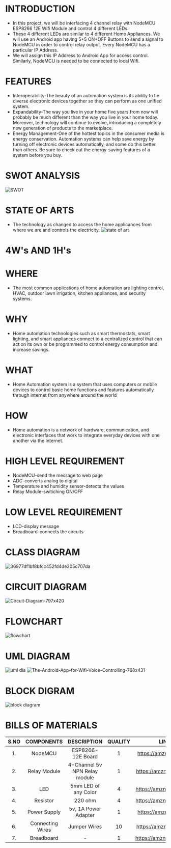 # **INTRODUCTION**
* In this project, we will be interfacing 4 channel relay with NodeMCU ESP8266 12E Wifi Module and control 4 different LEDs. 
* These 4 different LEDs are similar to 4 different Home Appliances. We will use an Android app having 5+5 ON+OFF Buttons to send a signal to NodeMCU in order to control relay output. Every NodeMCU has a particular IP Address. 
* We will assign this IP Address to Android App for access control. Similarly, NodeMCU is needed to be connected to local Wifi.

# **FEATURES**
* Interoperability-The beauty of an automation system is its ability to tie diverse electronic devices together so they can perform as one unified system. 
* Expandability-The way you live in your home five years from now will probably be much different than the way you live in your home today. Moreover, technology will continue to evolve, introducing a completely new generation of products to the marketplace.
* Energy Management-One of the hottest topics in the consumer media is energy conservation. Automation systems can help save energy by turning off electronic devices automatically, and some do this better than others. Be sure to check out the energy-saving features of a system before you buy. 

# **SWOT ANALYSIS**
![SWOT](https://user-images.githubusercontent.com/94214304/143998536-cad55d91-51e1-4046-beb1-a368ba0c103f.png)

# **STATE OF ARTS**
* The technology as changed to access the home applicances from where we are and controls the electricity.
![state of art](https://user-images.githubusercontent.com/94214304/143998860-72401541-122b-49ae-a0e7-7f89379169cb.jpg)

# **4W's AND 1H's**
# WHERE
* The most common applications of home automation are lighting control, HVAC, outdoor lawn irrigation, kitchen appliances, and security systems.
# WHY
* Home automation technologies such as smart thermostats, smart lighting, and smart appliances connect to a centralized control that can act on its own or be programmed to control energy consumption and increase savings.
# WHAT
* Home Automation system is a system that uses computers or mobile devices to control basic home functions and features automatically through internet from anywhere around the world
# HOW
* Home automation is a network of hardware, communication, and electronic interfaces that work to integrate everyday devices with one another via the Internet.

# **HIGH LEVEL REQUIREMENT**
* NodeMCU-send the message to web page
* ADC-converts analog to digital 
* Temperature and humidity sensor-detects the values
* Relay Module-switiching ON/OFF

# **LOW LEVEL REQUIREMENT**
* LCD-display message
* Breadboard-connects the circuits

# **CLASS DIAGRAM**
![36977df1bf8bfcc452fd4de205c707da](https://user-images.githubusercontent.com/94214304/144003556-f25dc816-e5a2-4fa2-800e-b02e4248c5ab.png)
# **CIRCUIT DIAGRAM**
![Circuit-Diagram-797x420](https://user-images.githubusercontent.com/94214304/144000513-79bc3f52-b605-4bad-8cdb-39341ee2b396.jpg)
# **FLOWCHART**
![flowchart](https://user-images.githubusercontent.com/94214304/143999995-1b2f2bd3-650b-42cf-8375-068f41ce3959.jpg)

# **UML DIAGRAM**
![uml dia](https://user-images.githubusercontent.com/94214304/144000856-0a87f194-c112-415d-aa52-c7595c74d1ae.jpg)
![The-Android-App-for-Wifi-Voice-Controlling-768x431](https://user-images.githubusercontent.com/94214304/144001099-70f85112-1c38-4ac0-9b1f-d971b35453e2.jpg)

# **BLOCK DIGRAM**
![block diagram](https://user-images.githubusercontent.com/94214304/144004198-999a560b-a35e-4ecc-963d-91aa8957223f.png)

# **BILLS OF MATERIALS**
| **S.NO** | **COMPONENTS** | **DESCRIPTION** | **QUALITY** | **LINKS** |
| :------: | :------------: | :-------------: | :---------: | :-------: |
|1.        | NodeMCU        | ESP8266-12E Board | 1  | https://amzn.to/2LbvQIa |
|2.        | Relay Module   | 4-Channel 5v NPN Relay module | 1 | https://amzn.to/35TFhFC |
|3.        | LED            | 5mm LED of any Color  | 4 | https://amzn.to/2xWx473 |
|4.        | Resistor       | 220 ohm  | 4 | https://amzn.to/2SYMPSk |
|5.        | Power Supply   | 5v, 1A Power Adapter | 1 | https://amzn.to/3fHd9tL |
|6.        | Connecting Wires | Jumper Wires | 10 | https://amzn.to/2L8Xc1p |
|7.        | Breadboard     | - | 1 | https://amzn.to/2YM6YyS |
